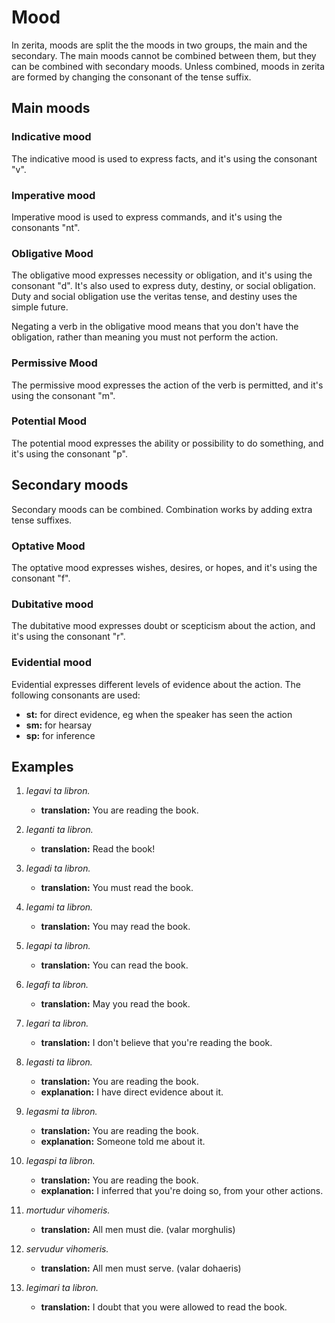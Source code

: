 # Mood

In zerita, moods are split the the moods in two groups, the main and the secondary.
The main moods cannot be combined between them, but they can be combined with secondary moods.
Unless combined, moods in zerita are formed by changing the consonant of the tense suffix.

## Main moods

### Indicative mood

The indicative mood is used to express facts, and it's using the consonant "v".

### Imperative mood

Imperative mood is used to express commands, and it's using the consonants "nt".

### Obligative Mood

The obligative mood expresses necessity or obligation, and it's using the consonant "d".
It's also used to express duty, destiny, or social obligation.
Duty and social obligation use the veritas tense, and destiny uses the simple future.

Negating a verb in the obligative mood means that you don't have the obligation, rather than meaning you must not perform the action.

### Permissive Mood

The permissive mood expresses the action of the verb is permitted, and it's using the consonant "m".

### Potential Mood

The potential mood expresses the ability or possibility to do something, and it's using the consonant "p".

## Secondary moods

Secondary moods can be combined.
Combination works by adding extra tense suffixes.

### Optative Mood

The optative mood expresses wishes, desires, or hopes, and it's using the consonant "f".

### Dubitative mood

The dubitative mood expresses doubt or scepticism about the action, and it's using the consonant "r".

### Evidential mood

Evidential expresses different levels of evidence about the action.
The following consonants are used:

- **st:** for direct evidence, eg when the speaker has seen the action
- **sm:** for hearsay
- **sp:** for inference

## Examples

1.  _legavi ta libron._

    - **translation:** You are reading the book.

1.  _leganti ta libron._

    - **translation:** Read the book!

1.  _legadi ta libron._

    - **translation:** You must read the book.

1.  _legami ta libron._

    - **translation:** You may read the book.

1.  _legapi ta libron._

    - **translation:** You can read the book.

1.  _legafi ta libron._

    - **translation:** May you read the book.

1.  _legari ta libron._

    - **translation:** I don't believe that you're reading the book.

1.  _legasti ta libron._

    - **translation:** You are reading the book.
    - **explanation:** I have direct evidence about it.

1.  _legasmi ta libron._

    - **translation:** You are reading the book.
    - **explanation:** Someone told me about it.

1.  _legaspi ta libron._

    - **translation:** You are reading the book.
    - **explanation:** I inferred that you're doing so, from your other actions.

1.  _mortudur vihomeris._

    - **translation:** All men must die. (valar morghulis)

1.  _servudur vihomeris._

    - **translation:** All men must serve. (valar dohaeris)

1.  _legimari ta libron._

    - **translation:** I doubt that you were allowed to read the book.
